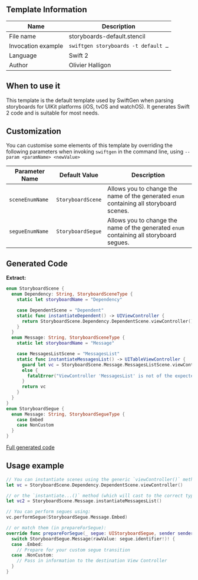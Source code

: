 ## Template Information

| Name      | Description       |
| --------- | ----------------- |
| File name | storyboards-default.stencil |
| Invocation example | `swiftgen storyboards -t default …` |
| Language | Swift 2 |
| Author | Olivier Halligon |

## When to use it

This template is the default template used by SwiftGen when parsing storyboards for UIKit platforms (iOS, tvOS and watchOS).
It generates Swift 2 code and is suitable for most needs.

## Customization

You can customise some elements of this template by overriding the following parameters when invoking `swiftgen` in the command line, using `--param <paramName> <newValue>`

| Parameter Name | Default Value | Description |
| -------------- | ------------- | ----------- |
| `sceneEnumName` | `StoryboardScene` | Allows you to change the name of the generated `enum` containing all storyboard scenes. |
| `segueEnumName` | `StoryboardSegue` | Allows you to change the name of the generated `enum` containing all storyboard segues. |

## Generated Code

**Extract:**

```swift
enum StoryboardScene {
  enum Dependency: String, StoryboardSceneType {
    static let storyboardName = "Dependency"

    case DependentScene = "Dependent"
    static func instantiateDependent() -> UIViewController {
      return StoryboardScene.Dependency.DependentScene.viewController()
    }
  }
  enum Message: String, StoryboardSceneType {
    static let storyboardName = "Message"

    case MessagesListScene = "MessagesList"
    static func instantiateMessagesList() -> UITableViewController {
      guard let vc = StoryboardScene.Message.MessagesListScene.viewController() as? UITableViewController
      else {
        fatalError("ViewController 'MessagesList' is not of the expected class UITableViewController.")
      }
      return vc
    }
  }
}
enum StoryboardSegue {
  enum Message: String, StoryboardSegueType {
    case Embed
    case NonCustom
  }
}
```

[Full generated code](https://github.com/SwiftGen/templates/blob/master/Tests/Expected/Storyboards-iOS/default-context-all.swift)

## Usage example

```swift
// You can instantiate scenes using the generic `viewController()` method:
let vc = StoryboardScene.Dependency.DependentScene.viewController()

// or the `instantiate...()` method (which will cast to the correct type):
let vc2 = StoryboardScene.Message.instantiateMessagesList()

// You can perform segues using:
vc.performSegue(StoryboardSegue.Message.Embed)

// or match them (in prepareForSegue):
override func prepareForSegue(_ segue: UIStoryboardSegue, sender sender: AnyObject?) {
  switch StoryboardSegue.Message(rawValue: segue.identifier!)! {
  case .Embed:
    // Prepare for your custom segue transition
  case .NonCustom:
    // Pass in information to the destination View Controller
  }
}
```
